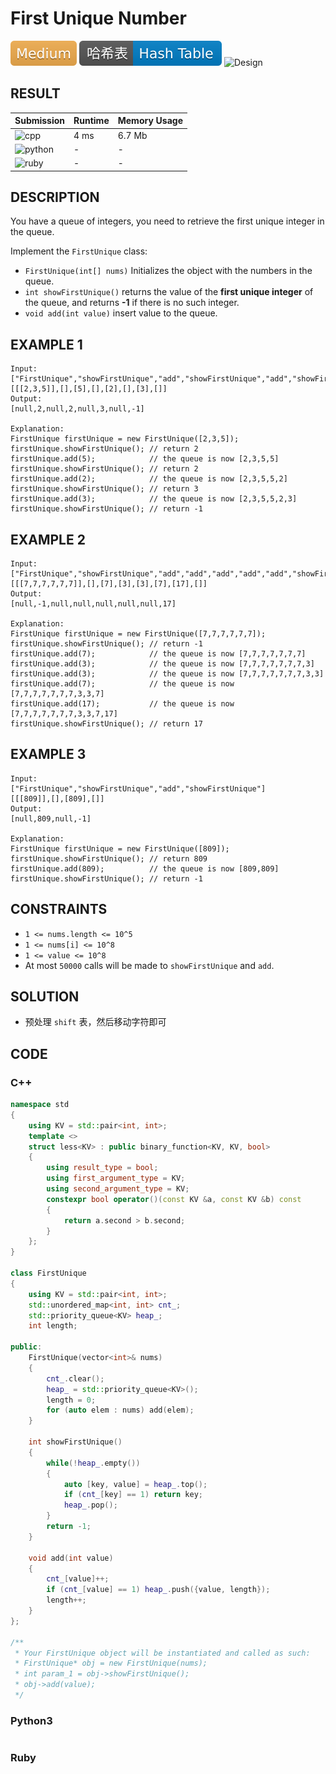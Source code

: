 # First Unique Number

![Medium](../../materials/-Medium-f0ad4e.svg) ![Hash_Table](../../materials/哈希表-Hash_Table-007ec6.svg) ![Design](../../materials/设计-Design-007ec6.svg)

## RESULT

| Submission                                                         | Runtime | Memory Usage |
| ------------------------------------------------------------------ | ------- | ------------ |
| ![cpp](https://img.shields.io/badge/leetcode1429-cpp-f34b7d.svg)   | 4 ms    | 6.7 Mb       |
| ![python](https://img.shields.io/badge/leetcode1429-py-3572A5.svg) | -       | -            |
| ![ruby](https://img.shields.io/badge/leetcode1429-rb-701516.svg)   | -       | -            |

## DESCRIPTION

You have a queue of integers, you need to retrieve the first unique integer in the queue.

Implement the `FirstUnique` class:

* `FirstUnique(int[] nums)` Initializes the object with the numbers in the queue.
* `int showFirstUnique()` returns the value of the **first unique integer** of the queue, and returns **-1** if there is no such integer.
* `void add(int value)` insert value to the queue.

## EXAMPLE 1

```plain
Input: 
["FirstUnique","showFirstUnique","add","showFirstUnique","add","showFirstUnique","add","showFirstUnique"]
[[[2,3,5]],[],[5],[],[2],[],[3],[]]
Output: 
[null,2,null,2,null,3,null,-1]

Explanation: 
FirstUnique firstUnique = new FirstUnique([2,3,5]);
firstUnique.showFirstUnique(); // return 2
firstUnique.add(5);            // the queue is now [2,3,5,5]
firstUnique.showFirstUnique(); // return 2
firstUnique.add(2);            // the queue is now [2,3,5,5,2]
firstUnique.showFirstUnique(); // return 3
firstUnique.add(3);            // the queue is now [2,3,5,5,2,3]
firstUnique.showFirstUnique(); // return -1
```

## EXAMPLE 2

```plain
Input: 
["FirstUnique","showFirstUnique","add","add","add","add","add","showFirstUnique"]
[[[7,7,7,7,7,7]],[],[7],[3],[3],[7],[17],[]]
Output: 
[null,-1,null,null,null,null,null,17]

Explanation: 
FirstUnique firstUnique = new FirstUnique([7,7,7,7,7,7]);
firstUnique.showFirstUnique(); // return -1
firstUnique.add(7);            // the queue is now [7,7,7,7,7,7,7]
firstUnique.add(3);            // the queue is now [7,7,7,7,7,7,7,3]
firstUnique.add(3);            // the queue is now [7,7,7,7,7,7,7,3,3]
firstUnique.add(7);            // the queue is now [7,7,7,7,7,7,7,3,3,7]
firstUnique.add(17);           // the queue is now [7,7,7,7,7,7,7,3,3,7,17]
firstUnique.showFirstUnique(); // return 17
```

## EXAMPLE 3

```plain
Input: 
["FirstUnique","showFirstUnique","add","showFirstUnique"]
[[[809]],[],[809],[]]
Output: 
[null,809,null,-1]

Explanation: 
FirstUnique firstUnique = new FirstUnique([809]);
firstUnique.showFirstUnique(); // return 809
firstUnique.add(809);          // the queue is now [809,809]
firstUnique.showFirstUnique(); // return -1
```

## CONSTRAINTS

* `1 <= nums.length <= 10^5`
* `1 <= nums[i] <= 10^8`
* `1 <= value <= 10^8`
* At most `50000` calls will be made to `showFirstUnique` and `add`.

## SOLUTION

* 预处理 `shift` 表，然后移动字符即可

## CODE

### C++

```cpp
namespace std
{
    using KV = std::pair<int, int>;
    template <>
    struct less<KV> : public binary_function<KV, KV, bool>
    {
        using result_type = bool;
        using first_argument_type = KV;
        using second_argument_type = KV;
        constexpr bool operator()(const KV &a, const KV &b) const
        {
            return a.second > b.second;
        }
    };
}

class FirstUnique
{
    using KV = std::pair<int, int>;
    std::unordered_map<int, int> cnt_;
    std::priority_queue<KV> heap_;
    int length;

public:
    FirstUnique(vector<int>& nums)
    {
        cnt_.clear();
        heap_ = std::priority_queue<KV>();
        length = 0;
        for (auto elem : nums) add(elem);
    }
    
    int showFirstUnique()
    {
        while(!heap_.empty())
        {
            auto [key, value] = heap_.top();
            if (cnt_[key] == 1) return key;
            heap_.pop();
        }
        return -1;
    }
    
    void add(int value)
    {
        cnt_[value]++;
        if (cnt_[value] == 1) heap_.push({value, length});
        length++;
    }
};

/**
 * Your FirstUnique object will be instantiated and called as such:
 * FirstUnique* obj = new FirstUnique(nums);
 * int param_1 = obj->showFirstUnique();
 * obj->add(value);
 */
```

### Python3

```python
```

### Ruby

```ruby
```